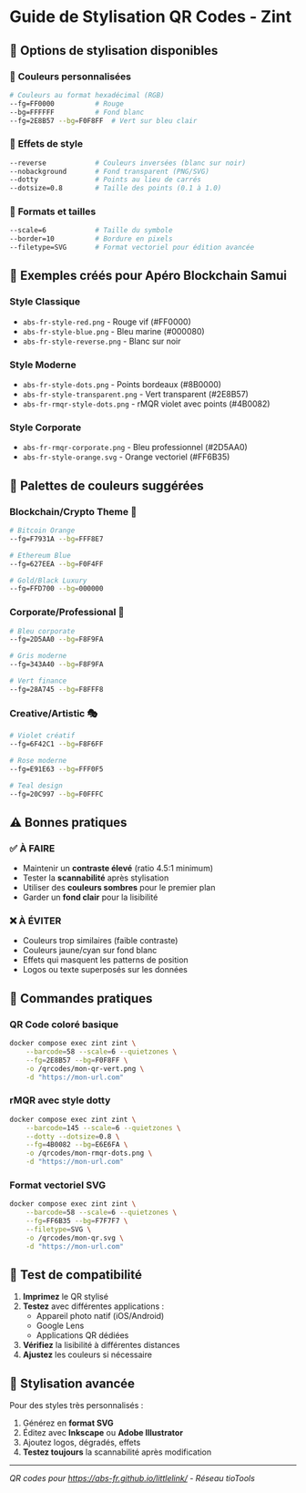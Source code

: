 # Guide de Stylisation QR Codes - Zint

## 🎨 Options de stylisation disponibles

### 🌈 **Couleurs personnalisées**
```bash
# Couleurs au format hexadécimal (RGB)
--fg=FF0000          # Rouge
--bg=FFFFFF          # Fond blanc
--fg=2E8B57 --bg=F0F8FF  # Vert sur bleu clair
```

### 🔄 **Effets de style**
```bash
--reverse            # Couleurs inversées (blanc sur noir)
--nobackground       # Fond transparent (PNG/SVG)
--dotty              # Points au lieu de carrés
--dotsize=0.8        # Taille des points (0.1 à 1.0)
```

### 📐 **Formats et tailles**
```bash
--scale=6            # Taille du symbole
--border=10          # Bordure en pixels
--filetype=SVG       # Format vectoriel pour édition avancée
```

## 🎯 Exemples créés pour Apéro Blockchain Samui

### **Style Classique**
- `abs-fr-style-red.png` - Rouge vif (#FF0000)
- `abs-fr-style-blue.png` - Bleu marine (#000080)
- `abs-fr-style-reverse.png` - Blanc sur noir

### **Style Moderne** 
- `abs-fr-style-dots.png` - Points bordeaux (#8B0000)
- `abs-fr-style-transparent.png` - Vert transparent (#2E8B57)
- `abs-fr-rmqr-style-dots.png` - rMQR violet avec points (#4B0082)

### **Style Corporate**
- `abs-fr-rmqr-corporate.png` - Bleu professionnel (#2D5AA0)
- `abs-fr-style-orange.svg` - Orange vectoriel (#FF6B35)

## 🎨 Palettes de couleurs suggérées

### **Blockchain/Crypto Theme** 🔗
```bash
# Bitcoin Orange
--fg=F7931A --bg=FFF8E7

# Ethereum Blue
--fg=627EEA --bg=F0F4FF

# Gold/Black Luxury
--fg=FFD700 --bg=000000
```

### **Corporate/Professional** 💼
```bash
# Bleu corporate
--fg=2D5AA0 --bg=F8F9FA

# Gris moderne
--fg=343A40 --bg=F8F9FA

# Vert finance
--fg=28A745 --bg=F8FFF8
```

### **Creative/Artistic** 🎭
```bash
# Violet créatif
--fg=6F42C1 --bg=F8F6FF

# Rose moderne
--fg=E91E63 --bg=FFF0F5

# Teal design
--fg=20C997 --bg=F0FFFC
```

## ⚠️ Bonnes pratiques

### ✅ **À FAIRE**
- Maintenir un **contraste élevé** (ratio 4.5:1 minimum)
- Tester la **scannabilité** après stylisation
- Utiliser des **couleurs sombres** pour le premier plan
- Garder un **fond clair** pour la lisibilité

### ❌ **À ÉVITER**
- Couleurs trop similaires (faible contraste)
- Couleurs jaune/cyan sur fond blanc
- Effets qui masquent les patterns de position
- Logos ou texte superposés sur les données

## 🔧 Commandes pratiques

### QR Code coloré basique
```bash
docker compose exec zint zint \
    --barcode=58 --scale=6 --quietzones \
    --fg=2E8B57 --bg=F0F8FF \
    -o /qrcodes/mon-qr-vert.png \
    -d "https://mon-url.com"
```

### rMQR avec style dotty
```bash
docker compose exec zint zint \
    --barcode=145 --scale=6 --quietzones \
    --dotty --dotsize=0.8 \
    --fg=4B0082 --bg=E6E6FA \
    -o /qrcodes/mon-rmqr-dots.png \
    -d "https://mon-url.com"
```

### Format vectoriel SVG
```bash
docker compose exec zint zint \
    --barcode=58 --scale=6 --quietzones \
    --fg=FF6B35 --bg=F7F7F7 \
    --filetype=SVG \
    -o /qrcodes/mon-qr.svg \
    -d "https://mon-url.com"
```

## 📱 Test de compatibilité

1. **Imprimez** le QR stylisé
2. **Testez** avec différentes applications :
   - Appareil photo natif (iOS/Android)
   - Google Lens
   - Applications QR dédiées
3. **Vérifiez** la lisibilité à différentes distances
4. **Ajustez** les couleurs si nécessaire

## 🎨 Stylisation avancée

Pour des styles très personnalisés :
1. Générez en **format SVG**
2. Éditez avec **Inkscape** ou **Adobe Illustrator**
3. Ajoutez logos, dégradés, effets
4. **Testez toujours** la scannabilité après modification

---
*QR codes pour https://abs-fr.github.io/littlelink/ - Réseau tioTools*





